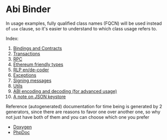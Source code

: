 # Abi Binder

In usage examples, fully qualified class names (FQCN) will be used instead of `use` clause, so it's easier to understand
to which class usage refers to.

Index:
1. [Bindings and Contracts](contracts.md)
2. [Transactions](transactions.md)
3. [RPC](rpc.md)
4. [Ethereum friendly types](types.md)
5. [RLP en/de-coder](rlp.md)
6. [Exceptions](exceptions.md)
7. [Signing messages](messages.md)
8. [Utils](utils.md)
9. [ABI encoding and decoding (for advanced usage)](abi-encoding-internals.md)
10. [A note on JSON keystore](jsonkeystore.md)

Reference (autogenerated) documentation for time being is generated by 2 generators, since there are reasons
to favor one over another one, so why not just have both of them and you can choose which one you prefer
- [Doxygen](../ref/doxygen/html/index.html)
- [PhpDoc](../ref/phpdoc/index.html)